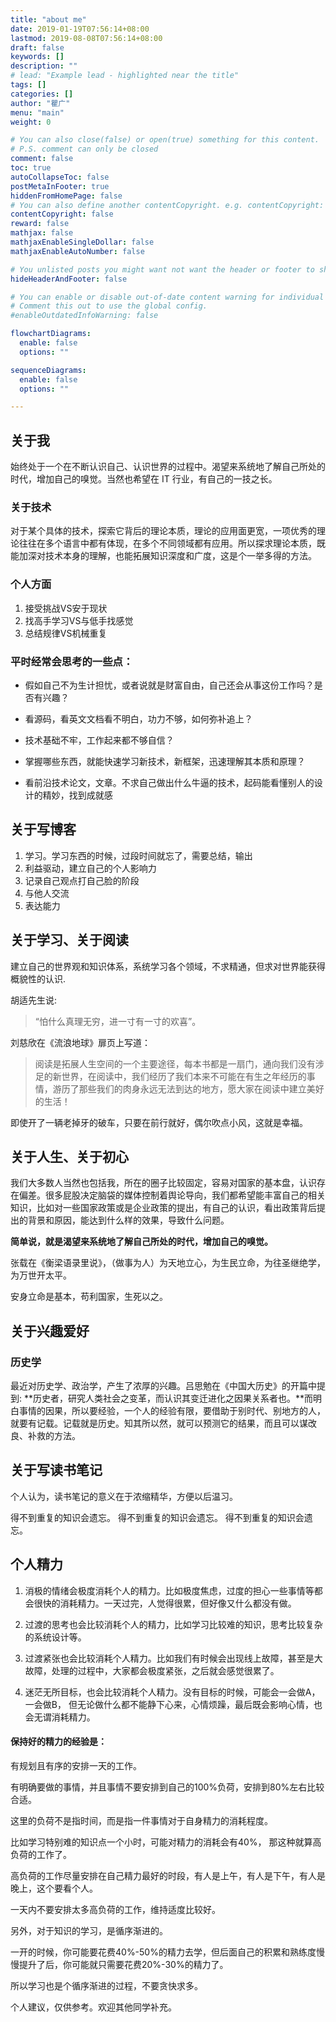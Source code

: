 ```yaml
---
title: "about me"
date: 2019-01-19T07:56:14+08:00
lastmod: 2019-08-08T07:56:14+08:00
draft: false
keywords: []
description: ""
# lead: "Example lead - highlighted near the title"
tags: []
categories: []
author: "瞿广"
menu: "main"
weight: 0

# You can also close(false) or open(true) something for this content.
# P.S. comment can only be closed
comment: false
toc: true
autoCollapseToc: false
postMetaInFooter: true
hiddenFromHomePage: false
# You can also define another contentCopyright. e.g. contentCopyright: "This is another copyright."
contentCopyright: false
reward: false
mathjax: false
mathjaxEnableSingleDollar: false
mathjaxEnableAutoNumber: false

# You unlisted posts you might want not want the header or footer to show
hideHeaderAndFooter: false

# You can enable or disable out-of-date content warning for individual post.
# Comment this out to use the global config.
#enableOutdatedInfoWarning: false

flowchartDiagrams:
  enable: false
  options: ""

sequenceDiagrams: 
  enable: false
  options: ""

---
```


## 关于我

始终处于一个在不断认识自己、认识世界的过程中。渴望来系统地了解自己所处的时代，增加自己的嗅觉。当然也希望在 IT 行业，有自己的一技之长。

### 关于技术

对于某个具体的技术，探索它背后的理论本质，理论的应用面更宽，一项优秀的理论往往在多个语言中都有体现，在多个不同领域都有应用。所以探求理论本质，既能加深对技术本身的理解，也能拓展知识深度和广度，这是个一举多得的方法。

### 个人方面

1. 接受挑战VS安于现状
2. 找高手学习VS与低手找感觉
3. 总结规律VS机械重复

### 平时经常会思考的一些点：

- 假如自己不为生计担忧，或者说就是财富自由，自己还会从事这份工作吗？是否有兴趣？

- 看源码，看英文文档看不明白，功力不够，如何弥补追上？

- 技术基础不牢，工作起来都不够自信？

- 掌握哪些东西，就能快速学习新技术，新框架，迅速理解其本质和原理？

- 看前沿技术论文，文章。不求自己做出什么牛逼的技术，起码能看懂别人的设计的精妙，找到成就感

## 关于写博客
1. 学习。学习东西的时候，过段时间就忘了，需要总结，输出
2. 利益驱动，建立自己的个人影响力
3. 记录自己观点打自己脸的阶段
4. 与他人交流
5. 表达能力

## 关于学习、关于阅读


建立自己的世界观和知识体系，系统学习各个领域，不求精通，但求对世界能获得概貌性的认识.

胡适先生说:

>“怕什么真理无穷，进一寸有一寸的欢喜”。



<!-- ![liucixin-talk-about-reading](/img/liucixin-talk-about-reading.png) -->
刘慈欣在《流浪地球》扉页上写道：

> 阅读是拓展人生空间的一个主要途径，每本书都是一扇门，通向我们没有涉足的新世界，在阅读中，我们经历了我们本来不可能在有生之年经历的事情，游历了那些我们的肉身永远无法到达的地方，愿大家在阅读中建立美好的生活！


即使开了一辆老掉牙的破车，只要在前行就好，偶尔吹点小风，这就是幸福。



## 关于人生、关于初心

我们大多数人当然也包括我，所在的圈子比较固定，容易对国家的基本盘，认识存在偏差。很多屁股决定脑袋的媒体控制着舆论导向，我们都希望能丰富自己的相关知识，比如对一些国家政策或是企业政策的提出，有自己的认识，看出政策背后提出的背景和原因，能达到什么样的效果，导致什么问题。

**简单说，就是渴望来系统地了解自己所处的时代，增加自己的嗅觉。**


张载在《衡梁语录里说》，（做事为人）为天地立心，为生民立命，为往圣继绝学，为万世开太平。

安身立命是基本，苟利国家，生死以之。
## 关于兴趣爱好

### 历史学
最近对历史学、政治学，产生了浓厚的兴趣。吕思勉在《中国大历史》的开篇中提到: **历史者，研究人类社会之变革，而认识其变迁进化之因果关系者也。**而明白事情的因果，所以要经验，一个人的经验有限，要借助于别时代、别地方的人，就要有记载。记载就是历史。知其所以然，就可以预测它的结果，而且可以谋改良、补救的方法。

## 关于写读书笔记

个人认为，读书笔记的意义在于浓缩精华，方便以后温习。

得不到重复的知识会遗忘。
得不到重复的知识会遗忘。
得不到重复的知识会遗忘。

## 个人精力

1. 消极的情绪会极度消耗个人的精力。比如极度焦虑，过度的担心一些事情等都会很快的消耗精力。一天过完，人觉得很累，但好像又什么都没有做。

2. 过渡的思考也会比较消耗个人的精力，比如学习比较难的知识，思考比较复杂的系统设计等。

3. 过渡紧张也会比较消耗个人精力。比如我们有时候会出现线上故障，甚至是大故障，处理的过程中，大家都会极度紧张，之后就会感觉很累了。

4. 迷茫无所目标，也会比较消耗个人精力。没有目标的时候，可能会一会做A，一会做B， 但无论做什么都不能静下心来，心情烦躁，最后既会影响心情，也会无谓消耗精力。


#### 保持好的精力的经验是： 

有规划且有序的安排一天的工作。

有明确要做的事情，并且事情不要安排到自己的100%负荷，安排到80%左右比较合适。

这里的负荷不是指时间，而是指一件事情对于自身精力的消耗程度。

比如学习特别难的知识点一个小时，可能对精力的消耗会有40%， 那这种就算高负荷的工作了。

高负荷的工作尽量安排在自己精力最好的时段，有人是上午，有人是下午，有人是晚上，这个要看个人。

一天内不要安排太多高负荷的工作，维持适度比较好。

另外，对于知识的学习，是循序渐进的。

一开的时候，你可能要花费40%-50%的精力去学，但后面自己的积累和熟练度慢慢提升了后，你可能就只需要花费20%-30%的精力了。

所以学习也是个循序渐进的过程，不要贪快求多。

个人建议，仅供参考。欢迎其他同学补充。